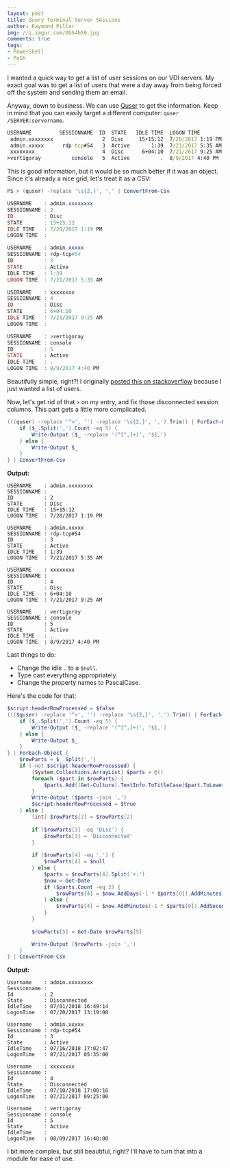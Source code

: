 ```yaml
---
layout: post
title: Query Terminal Server Sessions
author: Raymond Piller
img: //i.imgur.com/OGS4h59.jpg
comments: true
tags:
- PowerShell
- PoSh
---
```

I wanted a quick way to get a list of user sessions on our VDI servers.
My exact goal was to get a list of users that were a day away from being forced off the system and sending them an email.

Anyway, down to business.
We can use [Quser](https://docs.microsoft.com/en-us/previous-versions/windows/it-pro/windows-server-2012-R2-and-2012/cc754583(v=ws.11)) to get the information.
Keep in mind that you can easily target a different computer: `quser /SERVER:servername`.

```cmd
USERNAME         SESSIONNAME  ID  STATE   IDLE TIME  LOGON TIME
 admin.xxxxxxxx                2  Disc     15+15:12  7/20/2017 1:19 PM
 admin.xxxxx      rdp-tcp#54   3  Active       1:39  7/21/2017 5:35 AM
 xxxxxxxx                      4  Disc      6+04:10  7/21/2017 9:25 AM
>vertigoray          console   5  Active          .  8/9/2017 4:40 PM
```

This is good information, but it would be so much better if it was an object.
Since it's already a nice grid, let's treat it as a CSV:

```powershell
PS > (quser) -replace '\s{2,}', ',' | ConvertFrom-Csv

USERNAME    : admin.xxxxxxxx
SESSIONNAME : 2
ID          : Disc
STATE       : 15+15:12
IDLE TIME   : 7/20/2017 1:19 PM
LOGON TIME  :

USERNAME    : admin.xxxxx
SESSIONNAME : rdp-tcp#54
ID          : 3
STATE       : Active
IDLE TIME   : 1:39
LOGON TIME  : 7/21/2017 5:35 AM

USERNAME    : xxxxxxxx
SESSIONNAME : 4
ID          : Disc
STATE       : 6+04:10
IDLE TIME   : 7/21/2017 9:25 AM
LOGON TIME  :

USERNAME    : >vertigoray
SESSIONNAME : console
ID          : 5
STATE       : Active
IDLE TIME   : .
LOGON TIME  : 8/9/2017 4:40 PM
```

Beautifully simple, right?!
I originally [posted this on stackoverflow](https://stackoverflow.com/a/49042770/615422) because I just wanted a list of users.

Now, let's get rid of that `>` on my entry, and fix those disconnected session columns.
This part gets a little more complicated.

```powershell
(((quser) -replace '^>', '') -replace '\s{2,}', ',').Trim() | ForEach-Object {
    if ($_.Split(',').Count -eq 5) {
        Write-Output ($_ -replace '(^[^,]+)', '$1,')
    } else {
        Write-Output $_
    }
} | ConvertFrom-Csv
```

**Output:**

```
USERNAME    : admin.xxxxxxxx
SESSIONNAME :
ID          : 2
STATE       : Disc
IDLE TIME   : 15+15:12
LOGON TIME  : 7/20/2017 1:19 PM

USERNAME    : admin.xxxxx
SESSIONNAME : rdp-tcp#54
ID          : 3
STATE       : Active
IDLE TIME   : 1:39
LOGON TIME  : 7/21/2017 5:35 AM

USERNAME    : xxxxxxxx
SESSIONNAME :
ID          : 4
STATE       : Disc
IDLE TIME   : 6+04:10
LOGON TIME  : 7/21/2017 9:25 AM

USERNAME    : vertigoray
SESSIONNAME : console
ID          : 5
STATE       : Active
IDLE TIME   : .
LOGON TIME  : 8/9/2017 4:40 PM
```

Last things to do:

- Change the idle `.` to a `$null`.
- Type cast everything appropriately.
- Change the property names to PascalCase.

Here's the code for that:

```powershell
$script:headerRowProcessed = $false
((($quser) -replace '^>', '') -replace '\s{2,}', ',').Trim() | ForEach-Object {
    if ($_.Split(',').Count -eq 5) {
        Write-Output ($_ -replace '(^[^,]+)', '$1,')
    } else {
        Write-Output $_
    }
} | ForEach-Object {
    $rowParts = $_.Split(',')
    if (-not $script:headerRowProcessed) {
        [System.Collections.ArrayList] $parts = @()
        foreach ($part in $rowParts) {
            $parts.Add((Get-Culture).TextInfo.ToTitleCase($part.ToLower()).Replace(' ', '')) | Out-Null
        }
        Write-Output ($parts -join ',')
        $script:headerRowProcessed = $true
    } else {
        [int] $rowParts[2] = $rowParts[2]
        
        if ($rowParts[3] -eq 'Disc') {
            $rowParts[3] = 'Disconnected'
        }
        
        if ($rowParts[4] -eq '.') {
            $rowParts[4] = $null
        } else {
            $parts = $rowParts[4].Split('+:')
            $now = Get-Date
            if ($parts.Count -eq 3) {
                $rowParts[4] = $now.AddDays(-1 * $parts[0]).AddMinutes(-1 * $parts[1]).AddSeconds(-1 * $parts[2])
            } else {
                $rowParts[4] = $now.AddMinutes(-1 * $parts[0]).AddSeconds(-1 * $parts[1])
            }
        }
        
        $rowParts[5] = Get-Date $rowParts[5]

        Write-Output ($rowParts -join ',')
    }
} | ConvertFrom-Csv
```

**Output:**

```
Username    : admin.xxxxxxxx
Sessionname :
Id          : 2
State       : Disconnected
IdleTime    : 07/01/2018 16:49:14
LogonTime   : 07/20/2017 13:19:00

Username    : admin.xxxxx
Sessionname : rdp-tcp#54
Id          : 3
State       : Active
IdleTime    : 07/16/2018 17:02:47
LogonTime   : 07/21/2017 05:35:00

Username    : xxxxxxxx
Sessionname :
Id          : 4
State       : Disconnected
IdleTime    : 07/10/2018 17:00:16
LogonTime   : 07/21/2017 09:25:00

Username    : vertigoray
Sessionname : console
Id          : 5
State       : Active
IdleTime    :
LogonTime   : 08/09/2017 16:40:00
```

I bit more complex, but still beautiful, right?
I'll have to turn that into a module for ease of use.